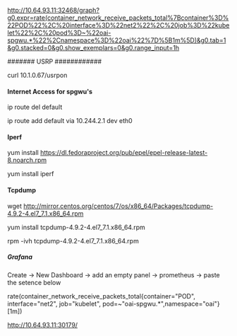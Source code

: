http://10.64.93.11:32468/graph?g0.expr=rate(container_network_receive_packets_total%7Bcontainer%3D%22POD%22%2C%20interface%3D%22net2%22%2C%20job%3D%22kubelet%22%2C%20pod%3D~%22oai-spgwu.*%22%2Cnamespace%3D%22oai%22%7D%5B1m%5D)&g0.tab=1&g0.stacked=0&g0.show_exemplars=0&g0.range_input=1h

####### USRP ############

curl 10.1.0.67/usrpon


#### Internet Access for spgwu's ###
ip route del default

ip route add default via 10.244.2.1 dev eth0


#### Iperf ###
yum install https://dl.fedoraproject.org/pub/epel/epel-release-latest-8.noarch.rpm

yum install iperf


#### Tcpdump ####
wget http://mirror.centos.org/centos/7/os/x86_64/Packages/tcpdump-4.9.2-4.el7_7.1.x86_64.rpm

yum install tcpdump-4.9.2-4.el7_7.1.x86_64.rpm

rpm -ivh tcpdump-4.9.2-4.el7_7.1.x86_64.rpm

##### Grafana #####
Create -> New Dashboard -> add an empty panel -> prometheus -> paste the setence below

rate(container_network_receive_packets_total{container="POD", interface="net2", job="kubelet", pod=~"oai-spgwu.*",namespace="oai"}[1m])


http://10.64.93.11:30179/
